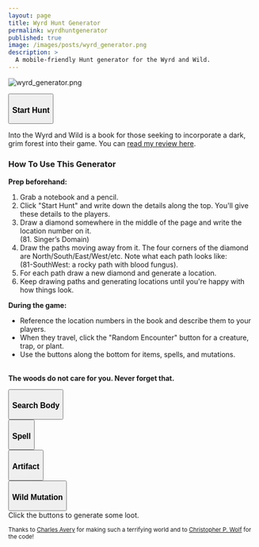 ```yaml
---
layout: page
title: Wyrd Hunt Generator
permalink: wyrdhuntgenerator
published: true
image: /images/posts/wyrd_generator.png
description: >
  A mobile-friendly Hunt generator for the Wyrd and Wild.
---
```

![wyrd_generator.png]({{site.url}}/images/posts/wyrd_generator.png)

<p class="tightSpacing" id="huntText"></p>

<div id="startBtn" class="row centerButtons">
  <div class="col-md-6 col-12">
    <button class="btn wyrd-btn" onclick="startHunt()">
      <h3>Start Hunt</h3>
    </button>
  </div>
</div>

<div id="descriptiontext">
  <p>Into the Wyrd and Wild is a book for those seeking to incorporate a dark, grim forest into their game. You can <a href="/david/2019/07/WyrdWild">read my review here</a>.
  <h3 class="tightSpacing">How To Use This Generator</h3>
  <strong>Prep beforehand:</strong>
  <ol>
  <li>Grab a notebook and a pencil.</li>
  <li>Click "Start Hunt" and write down the details along the top. You'll give these details to the players.</li>
  <li>Draw a diamond somewhere in the middle of the page and write the location number on it.<br>(81. Singer’s Domain)</li>
  <li>Draw the paths moving away from it. The four corners of the diamond are North/South/East/West/etc. Note what each path looks like:<br> (81-SouthWest: a rocky path with blood fungus).</li>
  <li>For each path draw a new diamond and generate a location.</li>
  <li>Keep drawing paths and generating locations until you're happy with how things look.</li></ol>
  <strong>During the game:</strong>
  <ul>
  <li>Reference the location numbers in the book and describe them to your players.</li>
  <li>When they travel, click the "Random Encounter" button for a creature, trap, or plant.</li>
  <li>Use the buttons along the bottom for items, spells, and mutations.</li>
  </ul>
  <br><strong>The woods do not care for you. Never forget that.</strong></p>
  </div>

<div id="mainButtons" class="row centerButtons" style="display:none;">
<div class="col-md-6 col-12">
  <button class="btn wyrd-btn" onclick="nextLocation()">
    <h3 id="locBtn">Next Location</h3>
  </button></div>
<div class="col-md-6 col-12">
  <button class="btn wyrd-btn" onclick="nextEncounter()">
    <h3>Random Encounter</h3>
  </button></div>
</div>

<div id="locationCard" class="container generatorCard tightSpacing" style="margin-bottom: 30px;display:none;">
  Click the buttons above to generate locations or encounters.
</div>

<div id="encounterCard" class="container generatorCard tightSpacing" style="margin-bottom: 30px;display:none;">
  Click the buttons above to generate locations and encounters
</div>

<div class="row centerButtons">
  <div class="col-md-6 col-12">
    <button class="btn wyrd-btn" onclick="searchBody()">
      <h3>Search Body</h3>
    </button>
  </div>
    <div class="col-md-6 col-12">
    <button class="btn wyrd-btn" onclick="spell()">
      <h3>Spell</h3>
    </button>
  </div>
    <div class="col-md-6 col-12">
    <button class="btn wyrd-btn" onclick="artifact()">
      <h3>Artifact</h3>
    </button>
  </div>
  <div class="col-md-6 col-12">
    <button class="btn wyrd-btn" onclick="mutation()">
      <h3>Wild Mutation</h3>
    </button>
  </div>
</div>

<div class="container generatorCard">
  <div class="row">
    <div class="col tightSpacing" id="lootBox">Click the buttons to generate some loot.</div>
  </div>
</div>

<small>Thanks to <a href="https://twitter.com/CharlieFergaves">Charles Avery</a> for making such a terrifying world and to <a href="http://chrispwolf.com/">Christopher P. Wolf</a> for the code!</small>

<script async src="/_pages/resources/wyrdhunt.js" charset="utf-8"></script>

